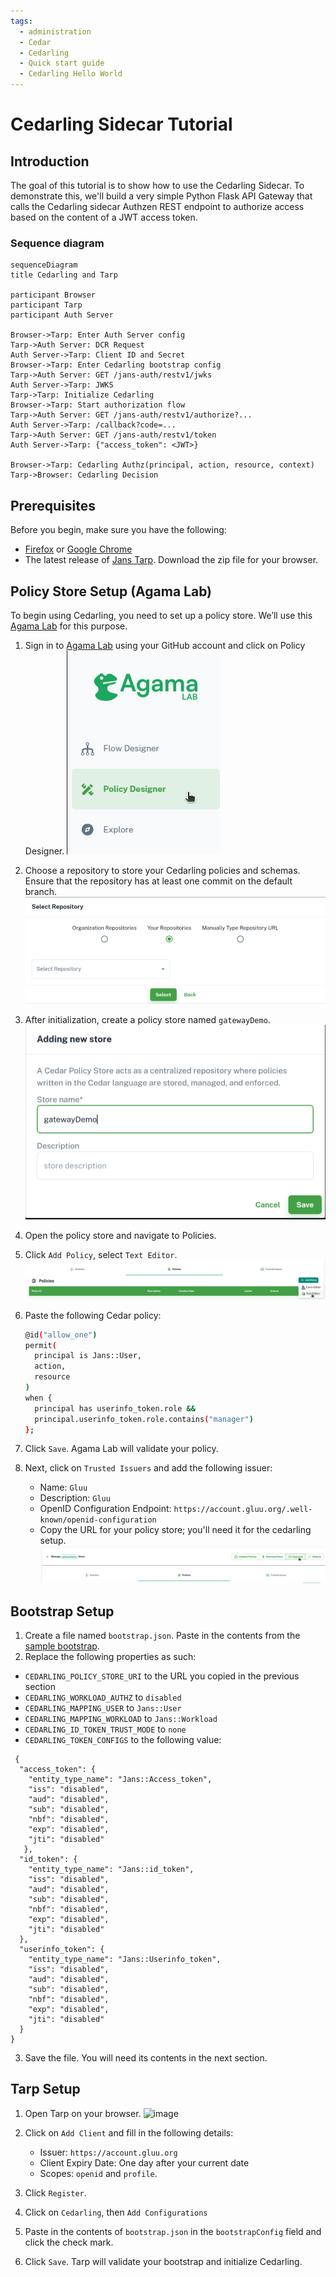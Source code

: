 ```yaml
---
tags:
  - administration
  - Cedar
  - Cedarling
  - Quick start guide
  - Cedarling Hello World
---
```


# Cedarling Sidecar Tutorial

## Introduction

The goal of this tutorial is to show how to use the Cedarling Sidecar. To demonstrate this, 
we'll build a very simple Python Flask API Gateway that calls the Cedarling sidecar Authzen 
REST endpoint to authorize access based on the content of a JWT access token.

### Sequence diagram

```mermaid
sequenceDiagram
title Cedarling and Tarp

participant Browser
participant Tarp
participant Auth Server

Browser->Tarp: Enter Auth Server config
Tarp->Auth Server: DCR Request
Auth Server->Tarp: Client ID and Secret
Browser->Tarp: Enter Cedarling bootstrap config
Tarp->Auth Server: GET /jans-auth/restv1/jwks
Auth Server->Tarp: JWKS
Tarp->Tarp: Initialize Cedarling
Browser->Tarp: Start authorization flow
Tarp->Auth Server: GET /jans-auth/restv1/authorize?...
Auth Server->Tarp: /callback?code=...
Tarp->Auth Server: GET /jans-auth/restv1/token
Auth Server->Tarp: {"access_token": <JWT>}

Browser->Tarp: Cedarling Authz(principal, action, resource, context)
Tarp->Browser: Cedarling Decision
```

## Prerequisites

Before you begin, make sure you have the following:

* [Firefox](https://www.mozilla.org/en-US/firefox/windows/) or [Google Chrome](https://www.google.com/chrome/index.html)
* The latest release of [Jans Tarp](https://github.com/JanssenProject/jans/releases/tag/nightly). Download the zip file for your browser.

## Policy Store Setup (Agama Lab)

To begin using Cedarling, you need to set up a policy store. We’ll use this [Agama Lab](https://cloud.gluu.org/agama-lab/login) for this purpose.

1. Sign in to [Agama Lab](https://cloud.gluu.org/agama-lab/login) using your GitHub account and click on Policy Designer.
   ![image](../assets/cedarling-policy-designer.png)
2. Choose a repository to store your Cedarling policies and schemas. Ensure that the repository has at least one commit on the default branch.
   ![image](../assets/cedarling-select-repo.png)
3. After initialization, create a policy store named `gatewayDemo`.
   ![image](../assets/cedarling-policy-store-name.png)
4. Open the policy store and navigate to Policies.
5. Click `Add Policy`, select `Text Editor`.
   ![image](../assets/cedarling-add-policy.png) 
6. Paste the following Cedar policy:
    ```bash
    @id("allow_one")
    permit(
      principal is Jans::User,
      action,
      resource
    )
    when {
      principal has userinfo_token.role &&
      principal.userinfo_token.role.contains("manager")
    };
    ```
7. Click `Save`. Agama Lab will validate your policy. 
8. Next, click on `Trusted Issuers` and add the following issuer:
  
    * Name: `Gluu`
    * Description: `Gluu`
    * OpenID Configuration Endpoint: `https://account.gluu.org/.well-known/openid-configuration`
    * Copy the URL for your policy store; you'll need it for the cedarling setup.
    ![image](../assets/cedarling-copylink.png)

## Bootstrap Setup

1. Create a file named `bootstrap.json`. Paste in the contents from the [sample bootstrap](https://github.com/JanssenProject/jans/blob/main/jans-cedarling/flask-sidecar/secrets/bootstrap.json).
2. Replace the following properties as such:

  * `CEDARLING_POLICY_STORE_URI` to the URL you copied in the previous section
  * `CEDARLING_WORKLOAD_AUTHZ` to `disabled`
  * `CEDARLING_MAPPING_USER` to `Jans::User`
  * `CEDARLING_MAPPING_WORKLOAD` to `Jans::Workload`
  * `CEDARLING_ID_TOKEN_TRUST_MODE` to `none`
  * `CEDARLING_TOKEN_CONFIGS` to the following value:

  ```
   {
    "access_token": {
      "entity_type_name": "Jans::Access_token",
      "iss": "disabled",
      "aud": "disabled",
      "sub": "disabled",
      "nbf": "disabled",
      "exp": "disabled",
      "jti": "disabled"
     },
    "id_token": {
      "entity_type_name": "Jans::id_token",
      "iss": "disabled",
      "aud": "disabled",
      "sub": "disabled",
      "nbf": "disabled",
      "exp": "disabled",
      "jti": "disabled"
    },
    "userinfo_token": {
      "entity_type_name": "Jans::Userinfo_token",
      "iss": "disabled",
      "aud": "disabled",
      "sub": "disabled",
      "nbf": "disabled",
      "exp": "disabled",
      "jti": "disabled"
    }
  }
  ```
3. Save the file. You will need its contents in the next section.

## Tarp Setup

1. Open Tarp on your browser.
   ![image](../assets/tarp-blank.png)
2. Click on `Add Client` and fill in the following details:

   * Issuer: `https://account.gluu.org`
   * Client Expiry Date: One day after your current date
   * Scopes: `openid` and `profile`.
3. Click `Register`. 
4. Click on `Cedarling`, then `Add Configurations`
5. Paste in the contents of `bootstrap.json` in the `bootstrapConfig` field and click the check mark.
6. Click `Save`. Tarp will validate your bootstrap and initialize Cedarling.


